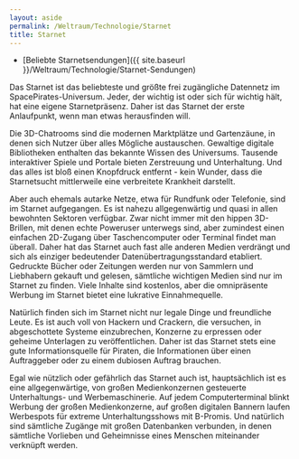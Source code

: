 ```yaml
---
layout: aside
permalink: /Weltraum/Technologie/Starnet
title: Starnet
---
```




- [Beliebte Starnetsendungen]({{ site.baseurl }}/Weltraum/Technologie/Starnet-Sendungen)

Das Starnet ist das beliebteste und größte frei zugängliche Datennetz im SpacePirates-Universum. Jeder, der wichtig ist oder sich für wichtig hält, hat eine eigene Starnetpräsenz. Daher ist das Starnet der erste Anlaufpunkt, wenn man etwas herausfinden will.

Die 3D-Chatrooms sind die modernen Marktplätze und Gartenzäune, in denen sich Nutzer über alles Mögliche austauschen. Gewaltige digitale Bibliotheken enthalten das bekannte Wissen des Universums. Tausende interaktiver Spiele und Portale bieten Zerstreuung und Unterhaltung. Und das alles ist bloß einen Knopfdruck entfernt - kein Wunder, dass die Starnetsucht mittlerweile eine verbreitete Krankheit darstellt.

Aber auch ehemals autarke Netze, etwa für Rundfunk oder Telefonie, sind im Starnet aufgegangen. Es ist nahezu allgegenwärtig und quasi in allen bewohnten Sektoren verfügbar. Zwar nicht immer mit den hippen 3D-Brillen, mit denen echte Poweruser unterwegs sind, aber zumindest einen einfachen 2D-Zugang über Taschencomputer oder Terminal findet man überall. Daher hat das Starnet auch fast alle anderen Medien verdrängt und sich als einziger bedeutender Datenübertragungsstandard etabliert. Gedruckte Bücher oder Zeitungen werden nur von Sammlern und Liebhabern gekauft und gelesen, sämtliche wichtigen Medien sind nur im Starnet zu finden. Viele Inhalte sind kostenlos, aber die omnipräsente Werbung im Starnet bietet eine lukrative Einnahmequelle.

Natürlich finden sich im Starnet nicht nur legale Dinge und freundliche Leute. Es ist auch voll von Hackern und Crackern, die versuchen, in abgeschottete Systeme einzubrechen, Konzerne zu erpressen oder geheime Unterlagen zu veröffentlichen. Daher ist das Starnet stets eine gute Informationsquelle für Piraten, die Informationen über einen Auftraggeber oder zu einem dubiosen Auftrag brauchen.

Egal wie nützlich oder gefährlich das Starnet auch ist, hauptsächlich ist es eine allgegenwärtige, von großen Medienkonzernen gesteuerte Unterhaltungs- und Werbemaschinerie. Auf jedem Computerterminal blinkt Werbung der großen Medienkonzerne, auf großen digitalen Bannern laufen Werbespots für extreme Unterhaltungsshows mit B-Promis. Und natürlich sind sämtliche Zugänge mit großen Datenbanken verbunden, in denen sämtliche Vorlieben und Geheimnisse eines Menschen miteinander verknüpft werden.
